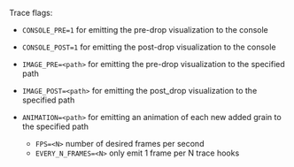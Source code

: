 Trace flags:

- `CONSOLE_PRE=1` for emitting the pre-drop visualization to the console
- `CONSOLE_POST=1` for emitting the post-drop visualization to the console
- `IMAGE_PRE=<path>` for emitting the pre-drop visualization to the specified path
- `IMAGE_POST=<path>` for emitting the post_drop visualization to the specified path
- `ANIMATION=<path>` for emitting an animation of each new added grain to the specified path

    - `FPS=<N>` number of desired frames per second
    - `EVERY_N_FRAMES=<N>` only emit 1 frame per N trace hooks
